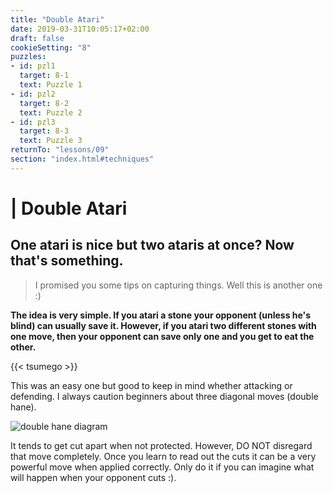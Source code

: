 ```yaml
---
title: "Double Atari"
date: 2019-03-31T10:05:17+02:00
draft: false
cookieSetting: "8"
puzzles:
- id: pzl1
  target: 8-1
  text: Puzzle 1
- id: pzl2
  target: 8-2
  text: Puzzle 2
- id: pzl3
  target: 8-3
  text: Puzzle 3
returnTo: "lessons/09"
section: "index.html#techniques"
---
```


# | Double Atari
## One atari is nice but two ataris at once? Now that's something.

> I promised you some tips on capturing things. Well this is another one :)

**The idea is very simple. If you atari a stone your opponent (unless he's blind) can usually save it. However, if you atari two different stones with one move, then your opponent can save only one and you get to eat the other.**

{{< tsumego >}}

This was an easy one but good to keep in mind whether attacking or defending. I always caution beginners about three diagonal moves (double hane).

![double hane diagram](/images/doublehane.jpg)

It tends to get cut apart when not protected. However, DO NOT disregard that move completely. Once you learn to read out the cuts it can be a very powerful move when applied correctly. Only do it if you can imagine what will happen when your opponent cuts :). 